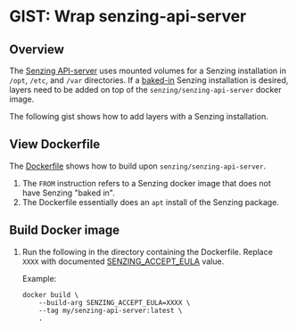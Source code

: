 # GIST: Wrap senzing-api-server

## Overview

The
[Senzing API-server](https://github.com/Senzing/senzing-api-server)
uses mounted volumes for a Senzing installation in `/opt`, `/etc`, and `/var` directories.
If a
[baked-in](../../WHATIS/baked-in.md)
Senzing installation is desired, layers need to be added on top of the `senzing/senzing-api-server` docker image.

The following gist shows how to add layers with a Senzing installation.

## View Dockerfile

The [Dockerfile](Dockerfile) shows how to build upon `senzing/senzing-api-server`.

1. The `FROM` instruction refers to a Senzing docker image that does not have Senzing "baked in".
1. The Dockerfile essentially does an `apt` install of the Senzing package.

## Build Docker image

1. Run the following in the directory containing the Dockerfile.
   Replace `XXXX` with documented
   [SENZING_ACCEPT_EULA](https://github.com/Senzing/knowledge-base/blob/master/lists/environment-variables.md#senzing_accept_eula)
   value.

   Example:

    ```console
    docker build \
        --build-arg SENZING_ACCEPT_EULA=XXXX \
        --tag my/senzing-api-server:latest \
        .
    ```
